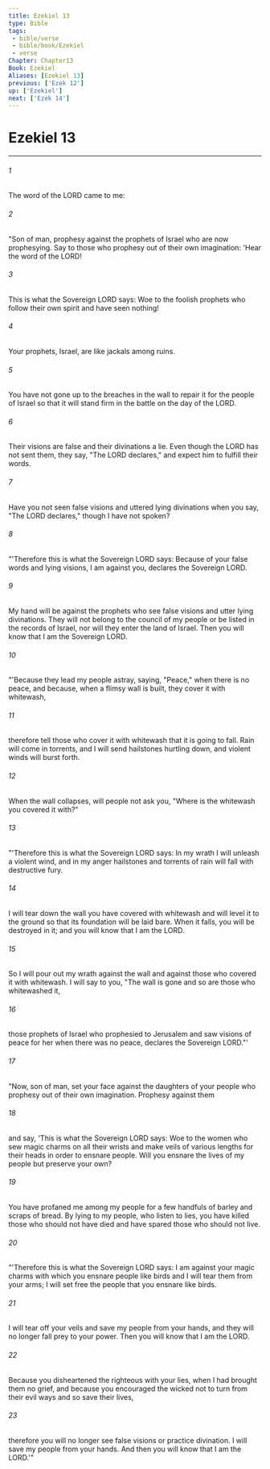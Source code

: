 ```yaml
---
title: Ezekiel 13
type: Bible
tags:
 - bible/verse
 - bible/book/Ezekiel
 - verse
Chapter: Chapter13
Book: Ezekiel
Aliases: [Ezekiel 13]
previous: ['Ezek 12']
up: ['Ezekiel']
next: ['Ezek 14']
---
```

# Ezekiel 13

***


###### 1 
The word of the LORD came to me: 

###### 2 
"Son of man, prophesy against the prophets of Israel who are now prophesying. Say to those who prophesy out of their own imagination: 'Hear the word of the LORD! 

###### 3 
This is what the Sovereign LORD says: Woe to the foolish prophets who follow their own spirit and have seen nothing! 

###### 4 
Your prophets, Israel, are like jackals among ruins. 

###### 5 
You have not gone up to the breaches in the wall to repair it for the people of Israel so that it will stand firm in the battle on the day of the LORD. 

###### 6 
Their visions are false and their divinations a lie. Even though the LORD has not sent them, they say, "The LORD declares," and expect him to fulfill their words. 

###### 7 
Have you not seen false visions and uttered lying divinations when you say, "The LORD declares," though I have not spoken? 

###### 8 
"'Therefore this is what the Sovereign LORD says: Because of your false words and lying visions, I am against you, declares the Sovereign LORD. 

###### 9 
My hand will be against the prophets who see false visions and utter lying divinations. They will not belong to the council of my people or be listed in the records of Israel, nor will they enter the land of Israel. Then you will know that I am the Sovereign LORD. 

###### 10 
"'Because they lead my people astray, saying, "Peace," when there is no peace, and because, when a flimsy wall is built, they cover it with whitewash, 

###### 11 
therefore tell those who cover it with whitewash that it is going to fall. Rain will come in torrents, and I will send hailstones hurtling down, and violent winds will burst forth. 

###### 12 
When the wall collapses, will people not ask you, "Where is the whitewash you covered it with?" 

###### 13 
"'Therefore this is what the Sovereign LORD says: In my wrath I will unleash a violent wind, and in my anger hailstones and torrents of rain will fall with destructive fury. 

###### 14 
I will tear down the wall you have covered with whitewash and will level it to the ground so that its foundation will be laid bare. When it falls, you will be destroyed in it; and you will know that I am the LORD. 

###### 15 
So I will pour out my wrath against the wall and against those who covered it with whitewash. I will say to you, "The wall is gone and so are those who whitewashed it, 

###### 16 
those prophets of Israel who prophesied to Jerusalem and saw visions of peace for her when there was no peace, declares the Sovereign LORD."' 

###### 17 
"Now, son of man, set your face against the daughters of your people who prophesy out of their own imagination. Prophesy against them 

###### 18 
and say, 'This is what the Sovereign LORD says: Woe to the women who sew magic charms on all their wrists and make veils of various lengths for their heads in order to ensnare people. Will you ensnare the lives of my people but preserve your own? 

###### 19 
You have profaned me among my people for a few handfuls of barley and scraps of bread. By lying to my people, who listen to lies, you have killed those who should not have died and have spared those who should not live. 

###### 20 
"'Therefore this is what the Sovereign LORD says: I am against your magic charms with which you ensnare people like birds and I will tear them from your arms; I will set free the people that you ensnare like birds. 

###### 21 
I will tear off your veils and save my people from your hands, and they will no longer fall prey to your power. Then you will know that I am the LORD. 

###### 22 
Because you disheartened the righteous with your lies, when I had brought them no grief, and because you encouraged the wicked not to turn from their evil ways and so save their lives, 

###### 23 
therefore you will no longer see false visions or practice divination. I will save my people from your hands. And then you will know that I am the LORD.'" 
